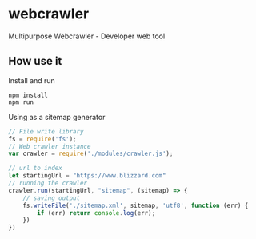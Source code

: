 # webcrawler
Multipurpose Webcrawler - Developer web tool

## How use it
Install and run

```console
npm install
npm run
```

Using as a sitemap generator

```js
// File write library
fs = require('fs');
// Web crawler instance
var crawler = require('./modules/crawler.js');

// url to index
let startingUrl = "https://www.blizzard.com"
// running the crawler
crawler.run(startingUrl, "sitemap", (sitemap) => {
    // saving output
    fs.writeFile('./sitemap.xml', sitemap, 'utf8', function (err) {
        if (err) return console.log(err);
    })
})
```